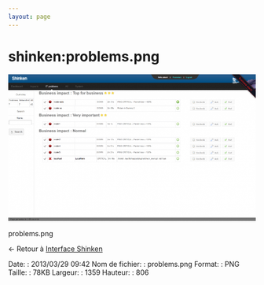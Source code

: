 ```yaml
---
layout: page
---
```


shinken:problems.png
====================

[![problems.png](../../assets/media/shinken/problems.png@cache=&w=900&h=533 "problems.png")](../../assets/media/shinken/problems.png@cache= "Afficher le fichier original")

problems.png

← Retour à [Interface
Shinken](../../shinken/shinken-use-ui.html "shinken:shinken-use-ui")

Date:
:   2013/03/29 09:42
Nom de fichier:
:   problems.png
Format:
:   PNG
Taille:
:   78KB
Largeur:
:   1359
Hauteur:
:   806

